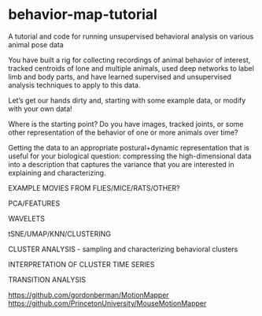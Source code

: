 # behavior-map-tutorial
A tutorial and code for running unsupervised behavioral analysis on various animal pose data

You have built a rig for collecting recordings of animal behavior of interest, tracked centroids of lone and multiple animals, used deep networks to label limb and body parts, and have learned supervised and unsupervised analysis techniques to apply to this data. 

Let’s get our hands dirty and, starting with some example data, or modify with your own data!



Where is the starting point? Do you have images, tracked joints, or some other representation of the behavior of one or more animals over time? 


Getting the data to an appropriate postural+dynamic representation that is useful for your biological question: compressing the high-dimensional data into a description that captures the variance that you are interested in explaining and characterizing. 




EXAMPLE MOVIES FROM FLIES/MICE/RATS/OTHER?


PCA/FEATURES

WAVELETS

tSNE/UMAP/KNN/CLUSTERING

CLUSTER ANALYSIS - sampling and characterizing behavioral clusters

INTERPRETATION OF CLUSTER TIME SERIES 

TRANSITION ANALYSIS








https://github.com/gordonberman/MotionMapper
https://github.com/PrincetonUniversity/MouseMotionMapper





















